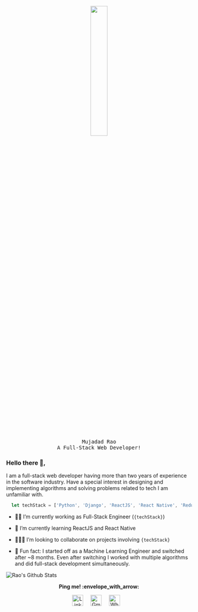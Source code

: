 <p align="center">
  <img src="https://media.giphy.com/media/3oEduZZKNgVOzaInUQ/giphy.gif" width="30%" height="30%">
  <br/>
  <samp>
    Mujadad Rao
  </samp>
  <br/>
  <samp>
    A Full-Stack Web Developer!
  </samp>
</p>

### Hello there 👋,

I am a full-stack web developer having more than two years of experience in the software industry. Have a special interest in designing and implementing algorithms and solving problems related to tech I am unfamiliar with. 

```javascript
  let techStack = ['Python', 'Django', 'ReactJS', 'React Native', 'Redux'];
```

- :technologist: I’m currently working as Full-Stack Engineer (```{techStack}```)
- :lotus_position: I’m currently learning ReactJS and React Native
- :people_holding_hands: I’m looking to collaborate on projects involving ```{techStack}```

- :eyes: Fun fact: I started off as a Machine Learning Engineer and switched after ~8 months. Even after switching I worked with multiple algorithms and did full-stack development simultaneously.

![Rao's Github Stats](https://github-readme-stats.vercel.app/api?username=mujadadrao&count_private=true&show_icons=true)

<p align="center"> 
  <strong> Ping me! :envelope_with_arrow: </strong>
</p>

<p align="center">
<a href="https://www.linkedin.com/in/raomujadad/"><img src="https://img.icons8.com/color/48/000000/linkedin.png" width="30px" alt="LinkedIn"></a> &nbsp; &nbsp;
<a href="mailto:mujadadrao@gmail.com"><img src="https://img.icons8.com/fluent/48/000000/gmail.png" width="30px" alt="Gmail"></a> &nbsp; &nbsp;
<a href="https://api.whatsapp.com/send?phone=+923201498318"><img src="https://img.icons8.com/color/48/000000/whatsapp.png" width="30px" alt="Whatsapp"></a> &nbsp; &nbsp;
</p>
